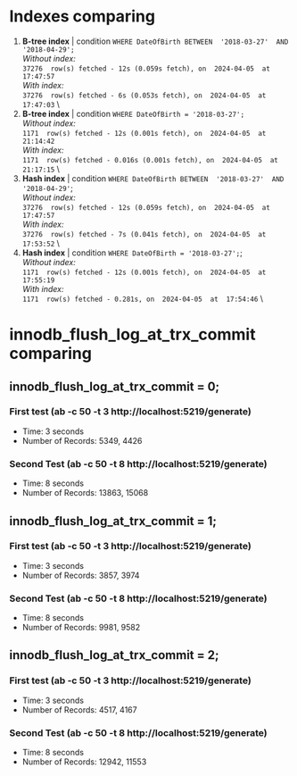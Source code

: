 # Indexes comparing
1. **B-tree index** | condition `WHERE DateOfBirth BETWEEN  '2018-03-27'  AND  '2018-04-29';` \
*Without index:* \
`37276  row(s) fetched - 12s (0.059s fetch), on  2024-04-05  at  17:47:57` \
*With index:* \
`37276  row(s) fetched - 6s (0.053s fetch), on  2024-04-05  at  17:47:03` \
2. **B-tree index** | condition `WHERE DateOfBirth = '2018-03-27';` \
*Without index:* \
`1171  row(s) fetched - 12s (0.001s fetch), on  2024-04-05  at  21:14:42` \
*With index:* \
`1171  row(s) fetched - 0.016s (0.001s fetch), on  2024-04-05  at  21:17:15` \
3. **Hash  index** | condition `WHERE DateOfBirth BETWEEN  '2018-03-27'  AND  '2018-04-29'`; \
*Without index:* \
`37276  row(s) fetched - 12s (0.059s fetch), on  2024-04-05  at  17:47:57` \
*With index:* \
`37276  row(s) fetched - 7s (0.041s fetch), on  2024-04-05  at  17:53:52` \
4. **Hash  index** | condition `WHERE DateOfBirth = '2018-03-27';`; \
*Without index:* \
`1171  row(s) fetched - 12s (0.001s fetch), on  2024-04-05  at  17:55:19` \
*With index:* \
`1171  row(s) fetched - 0.281s, on  2024-04-05  at  17:54:46` \

# innodb_flush_log_at_trx_commit comparing
## innodb_flush_log_at_trx_commit = 0;

### First test (ab -c  50  -t  3  http://localhost:5219/generate)
- Time: 3 seconds
- Number of Records: 5349, 4426

### Second Test (ab -c  50  -t  8  http://localhost:5219/generate)
- Time: 8 seconds
- Number of Records: 13863, 15068

## innodb_flush_log_at_trx_commit = 1;
### First test (ab -c  50  -t  3  http://localhost:5219/generate)
- Time: 3 seconds
- Number of Records: 3857, 3974

### Second Test (ab -c  50  -t  8  http://localhost:5219/generate)
- Time: 8 seconds
- Number of Records: 9981, 9582
## innodb_flush_log_at_trx_commit = 2;
### First test (ab -c  50  -t  3  http://localhost:5219/generate)
- Time: 3 seconds
- Number of Records: 4517, 4167

### Second Test (ab -c  50  -t  8  http://localhost:5219/generate)
- Time: 8 seconds
- Number of Records: 12942, 11553
